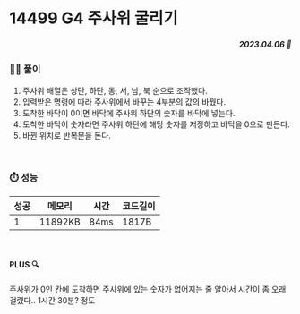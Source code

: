 # 14499 G4 주사위 굴리기
##### <p align="right"> 2023.04.06 📆 </p> 

 
### 👩‍🏫 풀이
1. 주사위 배열은 상단, 하단, 동, 서, 남, 북 순으로 조작했다.
2. 입력받은 명령에 따라 주사위에서 바꾸는 4부분의 값의 바꿨다.
3. 도착한 바닥이 0이면 바닥에 주사위 하단의 숫자를 바닥에 넣는다.
4. 도착한 바닥이 숫자라면 주사위 하단에 해당 숫자를 저장하고 바닥을 0으로 만든다.
5. 바뀐 위치로 반복문을 돈다.

<br>

### ⏱️ 성능
<!-- 테이블 -->
성공 |메모리 | 시간 | 코드길이
---|---|---|---|
1|11892KB|84ms|1817B

<br>

#### PLUS 🔍
주사위가 0인 칸에 도착하면 주사위에 있는 숫자가 없어지는 줄 알아서 시간이 좀 오래 걸렸다..
1시간 30분? 정도
